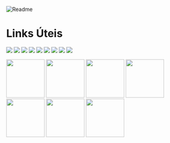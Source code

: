 ![Readme](https://i.imgur.com/cu2ZOEX.png)

# Links Úteis
<div> 
  
 <a href="https://tinyurl.com/linksportaltech" target="_blank"><img src=
 "https://img.shields.io/badge/YouTube-FF0000?style=for-the-badge&logo=youtube&logoColor=white" 
                                                         target="_blank"></a> <!-- YOUTUBE -->
 <a href="https://tinyurl.com/linksportaltech" target="_blank"><img src=
 "https://img.shields.io/badge/-Instagram-%23E4405F?style=for-the-badge&logo=instagram&logoColor=white"
                                                         target="_blank"></a> <!-- INSTAGRAM -->
 <a href="https://tinyurl.com/linksportaltech" target="_blank"><img src=
 "https://img.shields.io/badge/Twitch-9146FF?style=for-the-badge&logo=twitch&logoColor=white"
                                                         target="_blank"></a> <!-- TWITCH -->
 <a href="https://tinyurl.com/linksportaltech" target="_blank"><img src=
"https://img.shields.io/badge/Discord-7289DA?style=for-the-badge&logo=discord&logoColor=white"
                                                         target="_blank"></a> <!-- DISCORD -->
  <a href = "mailto:portaltechgit@gmail.com"><img src=
"https://img.shields.io/badge/Gmail-D14836?style=for-the-badge&logo=gmail&logoColor=white"
                                                         target="_blank"></a> <!-- GMAIL -->
  <a href="https://tinyurl.com/linksportaltech" target="_blank"><img src=
"https://img.shields.io/badge/Twitter-1DA1F2?style=for-the-badge&logo=twitter&logoColor=white"
                                                         target="_blank"></a> <!-- TWITTER -->
  <a href="https://tinyurl.com/linksportaltech" target="_blank"><img src=
"https://img.shields.io/badge/TikTok-000000?style=for-the-badge&logo=tiktok&logoColor=white"
                                                         target="_blank"></a> <!-- TIKTOK -->
  <a href="https://tinyurl.com/linksportaltech" target="_blank"><img src=
"https://img.shields.io/badge/Windows-0078D6?style=for-the-badge&logo=windows&logoColor=white"
                                                         target="_blank"></a> <!-- WINDOWS -->
  <a href="https://pag.ae/7WriGyS13" target="_blank"><img src=
"https://github.com/Portal-Tech/vectors1/blob/main/donate-gitbutton.svg"
                                                         target="_blank"></a> <!-- PAYPAL -->
 
</div>

[<img src="https://github.com/Portal-Tech/vectors1/blob/main/donate-gitbutton.svg" width="102"/>](https://pag.ae/7WriGyS13)
[<img src="https://github.com/Portal-Tech/vectors1/blob/main/donate-gitbutton.svg" width="102"/>](https://pag.ae/7WriGyS13)
[<img src="https://github.com/Portal-Tech/vectors1/blob/main/donate-gitbutton.svg" width="102"/>](https://pag.ae/7WriGyS13)
[<img src="https://github.com/Portal-Tech/vectors1/blob/main/donate-gitbutton.svg" width="102"/>](https://pag.ae/7WriGyS13)
[<img src="https://github.com/Portal-Tech/vectors1/blob/main/donate-gitbutton.svg" width="102"/>](https://pag.ae/7WriGyS13)
[<img src="https://github.com/Portal-Tech/vectors1/blob/main/donate-gitbutton.svg" width="102"/>](https://pag.ae/7WriGyS13)
[<img src="https://github.com/Portal-Tech/vectors1/blob/main/donate-gitbutton.svg" width="102"/>](https://pag.ae/7WriGyS13)
